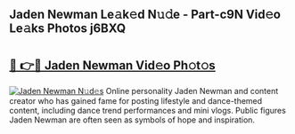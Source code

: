 ## Jaden Newman Le𝚊k𝚎d N𝚞𝚍e - Part-c9N Vid𝚎o Le𝚊ks Photos j6BXQ

# <h2><a href="http://fbezly.evod.top/?m=Jaden+Newman">🔗 👉🔴 Jaden Newman Vid𝚎o Ph𝚘t𝚘s</a></h2>

[![Jaden Newman N𝚞d𝚎s](https://i.imgur.com/8V9OHl7.gif)](http://fbezly.evod.top/?m=Jaden+Newman)
Online personality Jaden Newman and content creator who has gained fame for posting lifestyle and dance-themed content, including dance trend performances and mini vlogs. Public figures Jaden Newman are often seen as symbols of hope and inspiration. 
